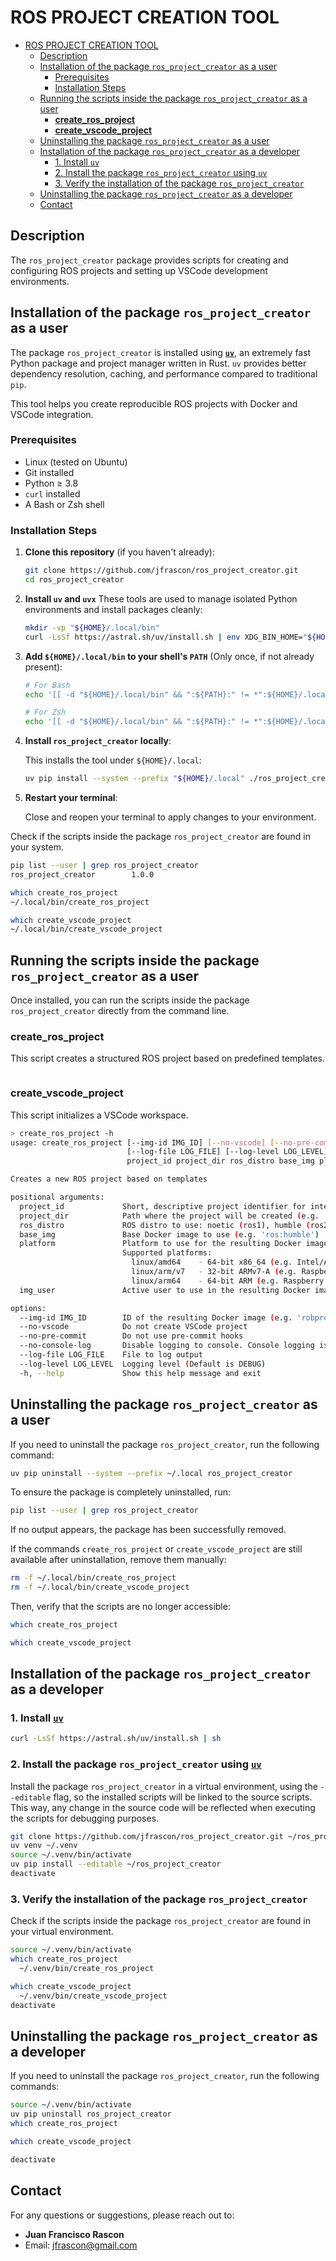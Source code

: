 # ROS PROJECT CREATION TOOL

- [ROS PROJECT CREATION TOOL](#ros-project-creation-tool)
  - [Description](#description)
  - [Installation of the package `ros_project_creator` as a user](#installation-of-the-package-ros_project_creator-as-a-user)
    - [Prerequisites](#prerequisites)
    - [Installation Steps](#installation-steps)
  - [Running the scripts inside the package `ros_project_creator` as a user](#running-the-scripts-inside-the-package-ros_project_creator-as-a-user)
    - [**create\_ros\_project**](#create_ros_project)
    - [**create\_vscode\_project**](#create_vscode_project)
  - [Uninstalling the package `ros_project_creator` as a user](#uninstalling-the-package-ros_project_creator-as-a-user)
  - [Installation of the package `ros_project_creator` as a developer](#installation-of-the-package-ros_project_creator-as-a-developer)
    - [1. Install `uv`](#1-install-uv)
    - [2. Install the package `ros_project_creator` using `uv`](#2-install-the-package-ros_project_creator-using-uv)
    - [3. Verify the installation of the package `ros_project_creator`](#3-verify-the-installation-of-the-package-ros_project_creator)
  - [Uninstalling the package `ros_project_creator` as a developer](#uninstalling-the-package-ros_project_creator-as-a-developer)
  - [Contact](#contact)

## Description

The `ros_project_creator` package provides scripts for creating and configuring ROS projects and setting up VSCode development environments.

## Installation of the package `ros_project_creator` as a user

The package `ros_project_creator` is installed using **[`uv`](https://docs.astral.sh/uv/)**, an extremely fast Python package and project manager written in Rust. `uv` provides better dependency resolution, caching, and performance compared to traditional `pip`.

This tool helps you create reproducible ROS projects with Docker and VSCode integration.

### Prerequisites

* Linux (tested on Ubuntu)
* Git installed
* Python ≥ 3.8
* `curl` installed
* A Bash or Zsh shell

### Installation Steps

1. **Clone this repository** (if you haven't already):

   ```bash
   git clone https://github.com/jfrascon/ros_project_creator.git
   cd ros_project_creator
   ```

2. **Install `uv` and `uvx`**
   These tools are used to manage isolated Python environments and install packages cleanly:

   ```bash
   mkdir -vp "${HOME}/.local/bin"
   curl -LsSf https://astral.sh/uv/install.sh | env XDG_BIN_HOME="${HOME}/.local/bin" UV_NO_MODIFY_PATH=1 sh
   ```

3. **Add `${HOME}/.local/bin` to your shell's `PATH`**
   (Only once, if not already present):

   ```bash
   # For Bash
   echo '[[ -d "${HOME}/.local/bin" && ":${PATH}:" != *":${HOME}/.local/bin:"* ]] && export PATH="${HOME}/.local/bin:${PATH}"' >> ~/.bashrc

   # For Zsh
   echo '[[ -d "${HOME}/.local/bin" && ":${PATH}:" != *":${HOME}/.local/bin:"* ]] && export PATH="${HOME}/.local/bin:${PATH}"' >> ~/.zshrc
   ```

4. **Install `ros_project_creator` locally**:

   This installs the tool under `${HOME}/.local`:

   ```bash
   uv pip install --system --prefix "${HOME}/.local" ./ros_project_creator
   ```

5. **Restart your terminal**:

   Close and reopen your terminal to apply changes to your environment.

Check if the scripts inside the package `ros_project_creator` are found in your system.

```sh
pip list --user | grep ros_project_creator
ros_project_creator        1.0.0

which create_ros_project
~/.local/bin/create_ros_project

which create_vscode_project
~/.local/bin/create_vscode_project
```

## Running the scripts inside the package `ros_project_creator` as a user

Once installed, you can run the scripts inside the package `ros_project_creator` directly from the command line.

### **create_ros_project**

This script creates a structured ROS project based on predefined templates.

```sh
```

### **create_vscode_project**

This script initializes a VSCode workspace.

```sh
> create_ros_project -h
usage: create_ros_project [--img-id IMG_ID] [--no-vscode] [--no-pre-commit] [--no-console-log]
                          [--log-file LOG_FILE] [--log-level LOG_LEVEL] [-h]
                          project_id project_dir ros_distro base_img platform img_user

Creates a new ROS project based on templates

positional arguments:
  project_id             Short, descriptive project identifier for internal reference (e.g. 'robproj')
  project_dir            Path where the project will be created (e.g. '~/projects/robproj')
  ros_distro             ROS distro to use: noetic (ros1), humble (ros2), jazzy (ros2)
  base_img               Base Docker image to use (e.g. 'ros:humble')
  platform               Platform to use for the resulting Docker image (e.g. 'linux/amd64').
                         Supported platforms:
                           linux/amd64    - 64-bit x86_64 (e.g. Intel/AMD PCs and servers)
                           linux/arm/v7   - 32-bit ARMv7-A (e.g. Raspberry Pi 2/3 with 32-bit OS)
                           linux/arm64    - 64-bit ARM (e.g. Raspberry Pi 4)
  img_user               Active user to use in the resulting Docker image

options:
  --img-id IMG_ID        ID of the resulting Docker image (e.g. 'robproj:humble'). If not set, defaults to '<project-id>:latest'
  --no-vscode            Do not create VSCode project
  --no-pre-commit        Do not use pre-commit hooks
  --no-console-log       Disable logging to console. Console logging is enabled by default
  --log-file LOG_FILE    File to log output
  --log-level LOG_LEVEL  Logging level (Default is DEBUG)
  -h, --help             Show this help message and exit
```

## Uninstalling the package `ros_project_creator` as a user

If you need to uninstall the package `ros_project_creator`, run the following command:

```sh
uv pip uninstall --system --prefix ~/.local ros_project_creator
```

To ensure the package is completely uninstalled, run:

```sh
pip list --user | grep ros_project_creator
```

If no output appears, the package has been successfully removed.

If the commands `create_ros_project` or `create_vscode_project` are still available after uninstallation, remove them manually:

```sh
rm -f ~/.local/bin/create_ros_project
rm -f ~/.local/bin/create_vscode_project
```

Then, verify that the scripts are no longer accessible:

```sh
which create_ros_project

which create_vscode_project

```

## Installation of the package `ros_project_creator` as a developer

### 1. Install [`uv`](https://docs.astral.sh/uv/)

```sh
curl -LsSf https://astral.sh/uv/install.sh | sh
```

### 2. Install the package `ros_project_creator` using [`uv`](https://docs.astral.sh/uv/)

Install the package `ros_project_creator` in a virtual environment, using the `--editable` flag, so the installed scripts will be linked to the source scripts.
This way, any change in the source code will be reflected when executing the scripts for debugging purposes.

```sh
git clone https://github.com/jfrascon/ros_project_creator.git ~/ros_project_creator
uv venv ~/.venv
source ~/.venv/bin/activate
uv pip install --editable ~/ros_project_creator
deactivate
```

### 3. Verify the installation of the package `ros_project_creator`

Check if the scripts inside the package `ros_project_creator` are found in your virtual environment.

```sh
source ~/.venv/bin/activate
which create_ros_project
  ~/.venv/bin/create_ros_project

which create_vscode_project
  ~/.venv/bin/create_vscode_project
deactivate
```

## Uninstalling the package `ros_project_creator` as a developer

If you need to uninstall the package `ros_project_creator`, run the following commands:

```sh
source ~/.venv/bin/activate
uv pip uninstall ros_project_creator
which create_ros_project

which create_vscode_project

deactivate
```

## Contact

For any questions or suggestions, please reach out to:

- **Juan Francisco Rascon**
- Email: [jfrascon@gmail.com](mailto:jfrascon@gmail.com)
